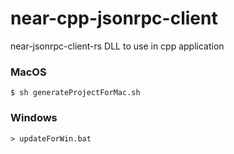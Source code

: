 # near-cpp-jsonrpc-client
near-jsonrpc-client-rs DLL to use in cpp application

### MacOS
```
$ sh generateProjectForMac.sh
```

### Windows
```
> updateForWin.bat
